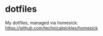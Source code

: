 dotfiles
========

My dotfiles, managed via homesick: <https://github.com/technicalpickles/homesick>
